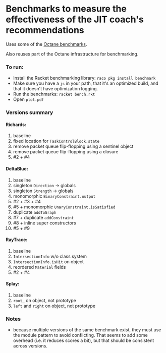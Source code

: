 Benchmarks to measure the effectiveness of the JIT coach's recommendations
==========================================================================

Uses some of the [Octane benchmarks](https://code.google.com/p/octane-benchmark/).

Also reuses part of the Octane infrastructure for benchmarking.


### To run:
* Install the Racket benchmarking library: `raco pkg install benchmark`
* Make sure you have a `js` in your path, that it's an optimized build, and that it doesn't have optimization logging.
* Run the benchmarks: `racket bench.rkt`
* Open `plot.pdf`


### Versions summary

#### Richards:
  1. baseline
  2. fixed location for `TaskControlBlock.state`
  3. remove packet queue flip-flopping using a sentinel object
  4. remove packet queue flip-flopping using a closure
  5. #2 + #4

#### DeltaBlue:
  1.  baseline
  2.  singleton `Direction` → globals
  3.  singleton `Strength` → globals
  4.  monomorphic `BinaryConstraint.output`
  5.  #2 + #3 + #4
  6.  #5 + monomorphic `UnaryConstraint.isSatisfied`
  7.  duplicate `addToGraph`
  8.  #7 + duplicate `addConstraint`
  9.  #8 + inline super constructors
  10. #5 + #9

#### RayTrace:
  1. baseline
  2. `IntersectionInfo` w/o class system
  3. `IntersectionInfo.isHit` on object
  4. reordered `Material` fields
  5. #2 + #4

#### Splay:
  1. baseline
  2. `root_` on object, not prototype
  3. `left` and `right` on object, not prototype


### Notes
* because multiple versions of the same benchmark exist, they must use the
  module pattern to avoid conflicting. That seems to add some overhead (i.e.
  it reduces scores a bit), but that should be consistent across versions.
